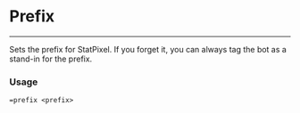 # Prefix
---
Sets the prefix for StatPixel. If you forget it, you can always tag the bot as a stand-in for the prefix.

### Usage
```
=prefix <prefix>
```
